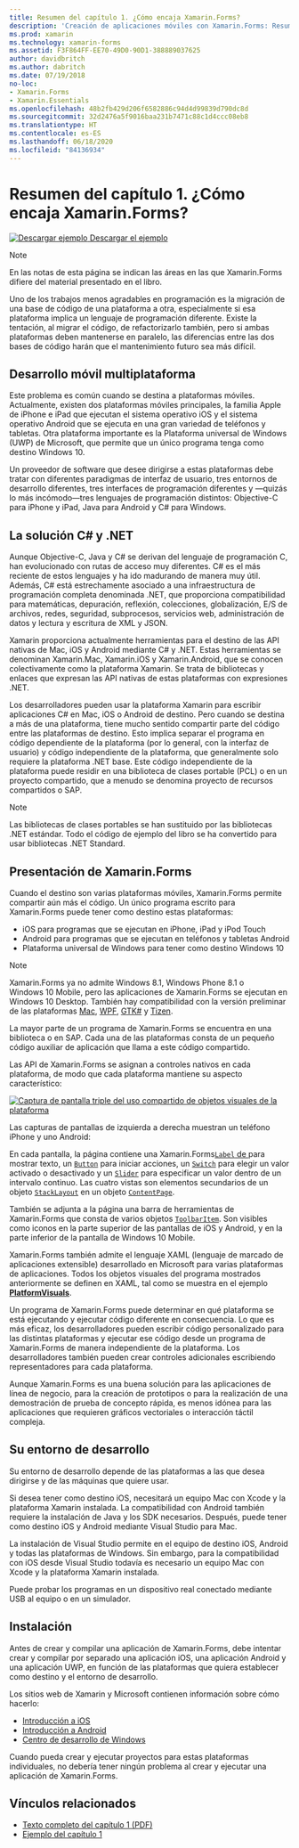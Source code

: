 ```yaml
---
title: Resumen del capítulo 1. ¿Cómo encaja Xamarin.Forms?
description: 'Creación de aplicaciones móviles con Xamarin.Forms: Resumen del capítulo 1. ¿Cómo encaja Xamarin.Forms?'
ms.prod: xamarin
ms.technology: xamarin-forms
ms.assetid: F3F864FF-EE70-49D0-90D1-388889037625
author: davidbritch
ms.author: dabritch
ms.date: 07/19/2018
no-loc:
- Xamarin.Forms
- Xamarin.Essentials
ms.openlocfilehash: 48b2fb429d206f6582886c94d4d99839d790dc8d
ms.sourcegitcommit: 32d2476a5f9016baa231b7471c88c1d4ccc08eb8
ms.translationtype: HT
ms.contentlocale: es-ES
ms.lasthandoff: 06/18/2020
ms.locfileid: "84136934"
---
```

# <a name="summary-of-chapter-1-how-does-xamarinforms-fit-in"></a>Resumen del capítulo 1. ¿Cómo encaja Xamarin.Forms?

[![Descargar ejemplo](~/media/shared/download.png) Descargar el ejemplo](https://github.com/xamarin/xamarin-forms-book-samples/tree/master/Chapter01)

> [!NOTE]
> En las notas de esta página se indican las áreas en las que Xamarin.Forms difiere del material presentado en el libro.

Uno de los trabajos menos agradables en programación es la migración de una base de código de una plataforma a otra, especialmente si esa plataforma implica un lenguaje de programación diferente. Existe la tentación, al migrar el código, de refactorizarlo también, pero si ambas plataformas deben mantenerse en paralelo, las diferencias entre las dos bases de código harán que el mantenimiento futuro sea más difícil.

## <a name="cross-platform-mobile-development"></a>Desarrollo móvil multiplataforma

Este problema es común cuando se destina a plataformas móviles. Actualmente, existen dos plataformas móviles principales, la familia Apple de iPhone e iPad que ejecutan el sistema operativo iOS y el sistema operativo Android que se ejecuta en una gran variedad de teléfonos y tabletas. Otra plataforma importante es la Plataforma universal de Windows (UWP) de Microsoft, que permite que un único programa tenga como destino Windows 10.

Un proveedor de software que desee dirigirse a estas plataformas debe tratar con diferentes paradigmas de interfaz de usuario, tres entornos de desarrollo diferentes, tres interfaces de programación diferentes y &mdash;quizás lo más incómodo&mdash;tres lenguajes de programación distintos: Objective-C para iPhone y iPad, Java para Android y C# para Windows.

## <a name="the-c-and-net-solution"></a>La solución C# y .NET

Aunque Objective-C, Java y C# se derivan del lenguaje de programación C, han evolucionado con rutas de acceso muy diferentes. C# es el más reciente de estos lenguajes y ha ido madurando de manera muy útil. Además, C# está estrechamente asociado a una infraestructura de programación completa denominada .NET, que proporciona compatibilidad para matemáticas, depuración, reflexión, colecciones, globalización, E/S de archivos, redes, seguridad, subprocesos, servicios web, administración de datos y lectura y escritura de XML y JSON.

Xamarin proporciona actualmente herramientas para el destino de las API nativas de Mac, iOS y Android mediante C# y .NET. Estas herramientas se denominan Xamarin.Mac, Xamarin.iOS y Xamarin.Android, que se conocen colectivamente como la plataforma Xamarin. Se trata de bibliotecas y enlaces que expresan las API nativas de estas plataformas con expresiones .NET.

Los desarrolladores pueden usar la plataforma Xamarin para escribir aplicaciones C# en Mac, iOS o Android de destino. Pero cuando se destina a más de una plataforma, tiene mucho sentido compartir parte del código entre las plataformas de destino. Esto implica separar el programa en código dependiente de la plataforma (por lo general, con la interfaz de usuario) y código independiente de la plataforma, que generalmente solo requiere la plataforma .NET base. Este código independiente de la plataforma puede residir en una biblioteca de clases portable (PCL) o en un proyecto compartido, que a menudo se denomina proyecto de recursos compartidos o SAP.

> [!NOTE]
> Las bibliotecas de clases portables se han sustituido por las bibliotecas .NET estándar. Todo el código de ejemplo del libro se ha convertido para usar bibliotecas .NET Standard.

## <a name="introducing-xamarinforms"></a>Presentación de Xamarin.Forms

Cuando el destino son varias plataformas móviles, Xamarin.Forms permite compartir aún más el código. Un único programa escrito para Xamarin.Forms puede tener como destino estas plataformas:

- iOS para programas que se ejecutan en iPhone, iPad y iPod Touch
- Android para programas que se ejecutan en teléfonos y tabletas Android
- Plataforma universal de Windows para tener como destino Windows 10

> [!NOTE]
> Xamarin.Forms ya no admite Windows 8.1, Windows Phone 8.1 o Windows 10 Mobile, pero las aplicaciones de Xamarin.Forms se ejecutan en Windows 10 Desktop. También hay compatibilidad con la versión preliminar de las plataformas [Mac](~/xamarin-forms/platform/other/mac.md), [WPF](~/xamarin-forms/platform/other/wpf.md), [GTK#](~/xamarin-forms/platform/other/gtk.md) y [Tizen](~/xamarin-forms/platform/other/tizen.md).

La mayor parte de un programa de Xamarin.Forms se encuentra en una biblioteca o en SAP. Cada una de las plataformas consta de un pequeño código auxiliar de aplicación que llama a este código compartido.

Las API de Xamarin.Forms se asignan a controles nativos en cada plataforma, de modo que cada plataforma mantiene su aspecto característico:

[![Captura de pantalla triple del uso compartido de objetos visuales de la plataforma](images/ch01fg03-small.png "Controles de Xamarin.Forms en cada plataforma")](images/ch01fg03-large.png#lightbox "Controles de Xamarin.Forms en cada plataforma")

Las capturas de pantallas de izquierda a derecha muestran un teléfono iPhone y uno Android:

En cada pantalla, la página contiene una Xamarin.Forms[`Label` de ](xref:Xamarin.Forms.Label) para mostrar texto, un [`Button`](xref:Xamarin.Forms.Button) para iniciar acciones, un [`Switch`](xref:Xamarin.Forms.Switch) para elegir un valor activado o desactivado y un [`Slider`](xref:Xamarin.Forms.Slider) para especificar un valor dentro de un intervalo continuo. Las cuatro vistas son elementos secundarios de un objeto [`StackLayout`](xref:Xamarin.Forms.StackLayout) en un objeto [`ContentPage`](xref:Xamarin.Forms.ContentPage).

También se adjunta a la página una barra de herramientas de Xamarin.Forms que consta de varios objetos [`ToolbarItem`](xref:Xamarin.Forms.ToolbarItem). Son visibles como iconos en la parte superior de las pantallas de iOS y Android, y en la parte inferior de la pantalla de Windows 10 Mobile.

Xamarin.Forms también admite el lenguaje XAML (lenguaje de marcado de aplicaciones extensible) desarrollado en Microsoft para varias plataformas de aplicaciones. Todos los objetos visuales del programa mostrados anteriormente se definen en XAML, tal como se muestra en el ejemplo [**PlatformVisuals**](https://github.com/xamarin/xamarin-forms-book-samples/tree/master/Chapter01/PlatformVisuals).

Un programa de Xamarin.Forms puede determinar en qué plataforma se está ejecutando y ejecutar código diferente en consecuencia. Lo que es más eficaz, los desarrolladores pueden escribir código personalizado para las distintas plataformas y ejecutar ese código desde un programa de Xamarin.Forms de manera independiente de la plataforma. Los desarrolladores también pueden crear controles adicionales escribiendo representadores para cada plataforma.

Aunque Xamarin.Forms es una buena solución para las aplicaciones de línea de negocio, para la creación de prototipos o para la realización de una demostración de prueba de concepto rápida, es menos idónea para las aplicaciones que requieren gráficos vectoriales o interacción táctil compleja.

## <a name="your-development-environment"></a>Su entorno de desarrollo

Su entorno de desarrollo depende de las plataformas a las que desea dirigirse y de las máquinas que quiere usar.

Si desea tener como destino iOS, necesitará un equipo Mac con Xcode y la plataforma Xamarin instalada. La compatibilidad con Android también requiere la instalación de Java y los SDK necesarios. Después, puede tener como destino iOS y Android mediante Visual Studio para Mac.

La instalación de Visual Studio permite en el equipo de destino iOS, Android y todas las plataformas de Windows. Sin embargo, para la compatibilidad con iOS desde Visual Studio todavía es necesario un equipo Mac con Xcode y la plataforma Xamarin instalada.

Puede probar los programas en un dispositivo real conectado mediante USB al equipo o en un simulador.

## <a name="installation"></a>Instalación

Antes de crear y compilar una aplicación de Xamarin.Forms, debe intentar crear y compilar por separado una aplicación iOS, una aplicación Android y una aplicación UWP, en función de las plataformas que quiera establecer como destino y el entorno de desarrollo.

Los sitios web de Xamarin y Microsoft contienen información sobre cómo hacerlo:

- [Introducción a iOS](~/ios/get-started/index.md)
- [Introducción a Android](~/android/get-started/index.md)
- [Centro de desarrollo de Windows](https://dev.windows.com)

Cuando pueda crear y ejecutar proyectos para estas plataformas individuales, no debería tener ningún problema al crear y ejecutar una aplicación de Xamarin.Forms.

## <a name="related-links"></a>Vínculos relacionados

- [Texto completo del capítulo 1 (PDF)](https://download.xamarin.com/developer/xamarin-forms-book/XamarinFormsBook-Ch01-Apr2016.pdf)
- [Ejemplo del capítulo 1](https://github.com/xamarin/xamarin-forms-book-samples/tree/master/Chapter01)

